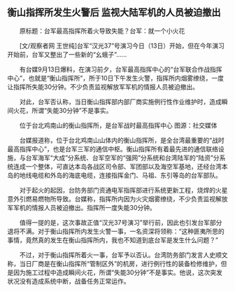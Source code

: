 ## 衡山指挥所发生火警后 监视大陆军机的人员被迫撤出
　　原标题：台军最高指挥所着火导致失能？台军：就一个小火花

　　[文/观察者网 王世纯]台军“汉光37”号演习今日（13日）开始，但在今年演习开始前，台军又整出了一些新的“幺蛾子”……

　　有台媒9月13日爆料，在演习前夕，台军最高指挥中心的“台军联合作战指挥中心”，也就是“衡山指挥所”，所于10日下午发生火警，指挥所内烟雾缭绕，一度让指挥所失能30分钟。不少负责监视解放军军机的情报人员被迫撤出。

　　对此，台军否认称，当日衡山指挥部内部厂商实施例行性作业维护时，造成瞬间火花，所谓“失能30分钟”不是事实。

　　位于台北鸡南山的衡山指挥所，是台军战时最高指挥中心 图源：社交媒体

　　台媒报道称，位于台北鸡南山山体内的衡山指挥所，是全台湾最重要的“战时最高指挥中心”，也是台军三军的通信中枢。衡山指挥所有着最先进的通信联络设施，与台军海军“大成”分系统、台军空军的“强网”分系统和台湾陆军的“陆资”分系统连成一个整体，可直达本岛各战区司令部、军团部以及海空军基地，还经台湾本岛的地线电缆和外岛的海底电缆，连接指挥金门、马祖、东引等岛的台军部队。

　　对于起火的起因，台防务部门资通电军指挥部进行系统更新工程，烧焊的火星意外引燃易燃物所导致。台媒称，指挥所内因为火灾烟雾缭绕，不少负责监视解放军军机的情报人员被迫撤出。指挥所一度失能30分钟。

　　值得一提的是，这次事故正值“汉光37号演习”举行前，因此也引发台军部分退将不满。对于衡山指挥所内发生火警一事，一名资深将领称：“这种匪夷所思的事情，竟然真的发生在衡山指挥所内，我也不知道到底台军是发生什么问题？”

　　不过，对于衡山指挥所着火一事，台军予以否认。台湾防务部门发言人史顺文称，当日厂商是在衡山指挥所“管制区外”的机房，进行例行性的装备检修维护，但是因为施工过程中造成瞬间火花，所谓“失能30分钟”不是事实。他说，这次突发状况没有造成系统中断，战备任务正常运作。

